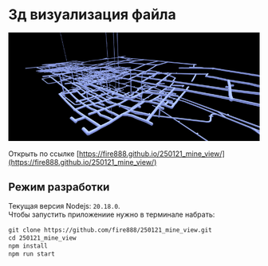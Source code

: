 # 3д визуализация файла

![pic](https://raw.githubusercontent.com/fire888/250121_mine_view/refs/heads/master/src/assets/view.png)

Открыть по ссылке [https://fire888.github.io/250121_mine_view/](https://fire888.github.io/250121_mine_view/)

## Режим разработки

Текущая версия Nodejs: `20.18.0`.  
Чтобы запустить приложениие нужно в терминале набрать: 
```
git clone https://github.com/fire888/250121_mine_view.git
cd 250121_mine_view
npm install
npm run start  
```